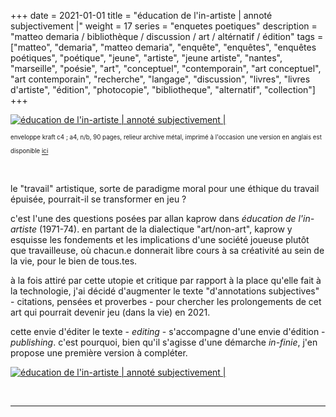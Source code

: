 +++
date = 2021-01-01
title = "éducation de l'in-artiste | annoté subjectivement |"
weight = 17
series = "enquetes poetiques"
description = "matteo demaria / bibliothèque / discussion / art / altérnatif / édition"
tags = ["matteo", "demaria", "matteo demaria", "enquête", "enquêtes", "enquêtes poétiques", "poétique", "jeune", "artiste", "jeune artiste", "nantes", "marseille", "poésie", "art", "conceptuel", "contemporain", "art conceptuel", "art contemporain", "recherche", "langage", "discussion", "livres", "livres d'artiste", "édition", "photocopie", "bibliotheque", "alternatif", "collection"]
+++

[![éducation de l'in-artiste | annoté subjectivement |](/images/inartiste/inartiste_couverture.gif)](/pdfs/inartiste/inartiste_fr.pdf)

<sup><sup>enveloppe kraft c4 ; a4, n/b, 90 pages, relieur archive métal, imprimé à l'occasion</sup></sup>
<sup><sup>une version en anglais est disponible [ici](pdfs/inartiste/unartist_en.pdf)</sup></sup>

<br/>

le "travail" artistique, sorte de paradigme moral pour une éthique du travail épuisée, pourrait-il se transformer en jeu ?

c'est l'une des questions posées par allan kaprow dans *éducation de l'in-artiste* (1971-74). en partant de la dialectique "art/non-art", kaprow y esquisse les fondements et les implications d'une société joueuse plutôt que travailleuse, où chacun.e donnerait libre cours à sa créativité au sein de la vie, pour le bien de tous.tes.

à la fois attiré par cette utopie et critique par rapport à la place qu'elle fait à la technologie, j'ai décidé d'augmenter le texte "d'annotations subjectives" - citations, pensées et proverbes - pour chercher les prolongements de cet art qui pourrait devenir jeu (dans la vie) en 2021.

cette envie d'éditer le texte - *editing* - s'accompagne d'une envie d'édition - *publishing*. c'est pourquoi, bien qu'il s'agisse d'une démarche *in-finie*, j'en propose une première version à compléter.

[![éducation de l'in-artiste | annoté subjectivement |](/images/inartiste/inartiste2.gif)](/pdfs/inartiste/inartiste_fr.pdf)


<br/>
<hr>
